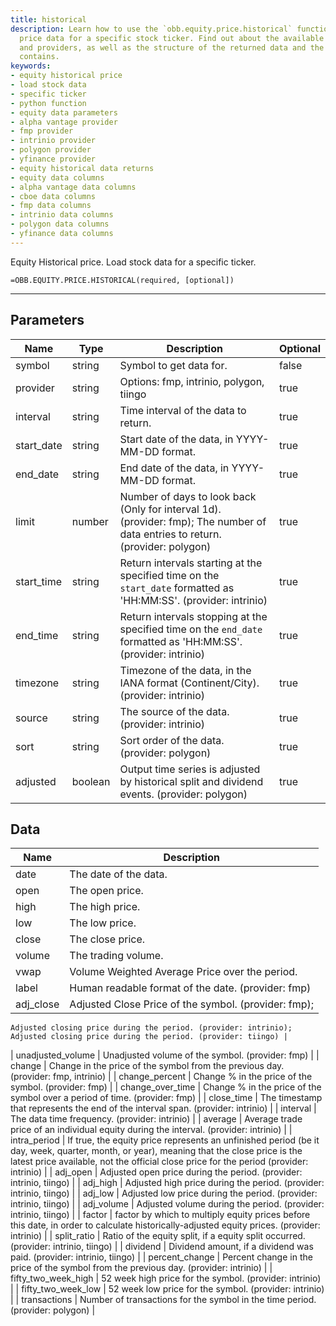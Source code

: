 ```yaml
---
title: historical
description: Learn how to use the `obb.equity.price.historical` function to load historical
  price data for a specific stock ticker. Find out about the available parameters
  and providers, as well as the structure of the returned data and the columns it
  contains.
keywords: 
- equity historical price
- load stock data
- specific ticker
- python function
- equity data parameters
- alpha vantage provider
- fmp provider
- intrinio provider
- polygon provider
- yfinance provider
- equity historical data returns
- equity data columns
- alpha vantage data columns
- cboe data columns
- fmp data columns
- intrinio data columns
- polygon data columns
- yfinance data columns
---
```


<!-- markdownlint-disable MD041 -->

Equity Historical price. Load stock data for a specific ticker.

```excel wordwrap
=OBB.EQUITY.PRICE.HISTORICAL(required, [optional])
```

---

## Parameters

| Name | Type | Description | Optional |
| ---- | ---- | ----------- | -------- |
| symbol | string | Symbol to get data for. | false |
| provider | string | Options: fmp, intrinio, polygon, tiingo | true |
| interval | string | Time interval of the data to return. | true |
| start_date | string | Start date of the data, in YYYY-MM-DD format. | true |
| end_date | string | End date of the data, in YYYY-MM-DD format. | true |
| limit | number | Number of days to look back (Only for interval 1d). (provider: fmp); The number of data entries to return. (provider: polygon) | true |
| start_time | string | Return intervals starting at the specified time on the `start_date` formatted as 'HH:MM:SS'. (provider: intrinio) | true |
| end_time | string | Return intervals stopping at the specified time on the `end_date` formatted as 'HH:MM:SS'. (provider: intrinio) | true |
| timezone | string | Timezone of the data, in the IANA format (Continent/City). (provider: intrinio) | true |
| source | string | The source of the data. (provider: intrinio) | true |
| sort | string | Sort order of the data. (provider: polygon) | true |
| adjusted | boolean | Output time series is adjusted by historical split and dividend events. (provider: polygon) | true |

## Data

| Name | Description |
| ---- | ----------- |
| date | The date of the data.  |
| open | The open price.  |
| high | The high price.  |
| low | The low price.  |
| close | The close price.  |
| volume | The trading volume.  |
| vwap | Volume Weighted Average Price over the period.  |
| label | Human readable format of the date. (provider: fmp) |
| adj_close | Adjusted Close Price of the symbol. (provider: fmp);
    Adjusted closing price during the period. (provider: intrinio);
    Adjusted closing price during the period. (provider: tiingo) |
| unadjusted_volume | Unadjusted volume of the symbol. (provider: fmp) |
| change | Change in the price of the symbol from the previous day. (provider: fmp, intrinio) |
| change_percent | Change % in the price of the symbol. (provider: fmp) |
| change_over_time | Change % in the price of the symbol over a period of time. (provider: fmp) |
| close_time | The timestamp that represents the end of the interval span. (provider: intrinio) |
| interval | The data time frequency. (provider: intrinio) |
| average | Average trade price of an individual equity during the interval. (provider: intrinio) |
| intra_period | If true, the equity price represents an unfinished period (be it day, week, quarter, month, or year), meaning that the close price is the latest price available, not the official close price for the period (provider: intrinio) |
| adj_open | Adjusted open price during the period. (provider: intrinio, tiingo) |
| adj_high | Adjusted high price during the period. (provider: intrinio, tiingo) |
| adj_low | Adjusted low price during the period. (provider: intrinio, tiingo) |
| adj_volume | Adjusted volume during the period. (provider: intrinio, tiingo) |
| factor | factor by which to multiply equity prices before this date, in order to calculate historically-adjusted equity prices. (provider: intrinio) |
| split_ratio | Ratio of the equity split, if a equity split occurred. (provider: intrinio, tiingo) |
| dividend | Dividend amount, if a dividend was paid. (provider: intrinio, tiingo) |
| percent_change | Percent change in the price of the symbol from the previous day. (provider: intrinio) |
| fifty_two_week_high | 52 week high price for the symbol. (provider: intrinio) |
| fifty_two_week_low | 52 week low price for the symbol. (provider: intrinio) |
| transactions | Number of transactions for the symbol in the time period. (provider: polygon) |
